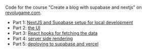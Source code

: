 Code for the course "Create a blog with supabase and nextjs" on [revolugame.com](https://revolugame.com).

- Part 1: [NextJS and Supabase setup for local development](https://revolugame.com/p/create-a-blog-with-supabase-and-nextjs-part-1/)
- Part 2: [the UI](https://revolugame.com/p/create-a-blog-with-supabase-and-nextjs-part-2/)
- Part 3: [React hooks for fetching the data](https://revolugame.com/p/create-a-blog-with-supabase-and-nextjs-part-3/)
- Part 4: [server side rendering](https://revolugame.com//p/create-a-blog-with-supabase-and-nextjs-part-4/)
- Part 5: [deploying to supabase and vercel](https://revolugame.com/p/create-a-blog-with-supabase-and-nextjs-part-5/)
